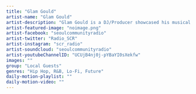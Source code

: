 ```yaml
---
title: "Glam Gould"	
artist-name: "Glam Gould"	
artist-description: "Glam Gould is a DJ/Producer showcased his musical work on Soundcloud and had a promising success in Korea. The genre he plays and produces varies from Future, Lo-Fi, Hip Hop, R&B. His production signature - dreamy, lyrical sounds is known by a lot of listeners all over the world."	
artist-featured-image: "noimage.png"	
artist-facebook: "seoulcommunityradio"	
artist-twitter: "Radio_SCR"	
artist-instagram: "scr_radio"	
artist-soundcloud: "seoulcommunityradio"	
artist-youtubeChannelID: "UCUjB4nj0j-pYBaYI0sXekfw"	
images: ""	
group: "Local Guests"	
genres: "Hip Hop, R&B, Lo-Fi, Future"	
daily-motion-playlist: ""	
daily-motion-video: ""		
---
```


